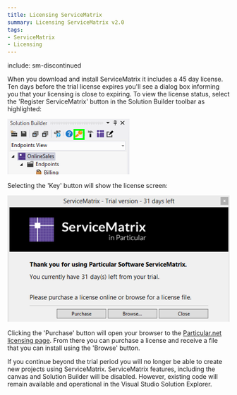 ```yaml
---
title: Licensing ServiceMatrix
summary: Licensing ServiceMatrix v2.0
tags:
- ServiceMatrix
- Licensing
---
```


include: sm-discontinued

When you download and install ServiceMatrix it includes a 45 day license. Ten days before the trial license expires you'll see a dialog box informing you that your licensing is close to expiring. To view the license status, select the 'Register ServiceMatrix' button in the Solution Builder toolbar as highlighted:

![Solution Builder License Button](images/servicematrix-solutionbuilder-license.png)

Selecting the 'Key' button will show the license screen:

![ServiceMatrix License Window](images/servicematrix-licensewindow.png)

Clicking the 'Purchase' button will open your browser to the [Particular.net licensing page](http://particular.net/licensing?product=ServiceMatrix "Licensing Page for Particular.net"). From there you can purchase a license and receive a file that you can install using the 'Browse' button. 

If you continue beyond the trial period you will no longer be able to create new projects using ServiceMatrix. ServiceMatrix features, including the canvas and Solution Builder will be disabled. However, existing code will remain available and operational in the Visual Studio Solution Explorer.
